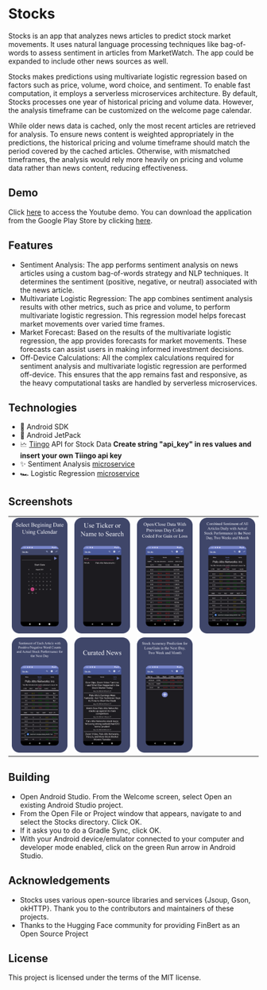 # Stocks

Stocks is an app that analyzes news articles to predict stock market movements. It uses natural language processing techniques like bag-of-words to assess sentiment in articles from MarketWatch. The app could be expanded to include other news sources as well. 

Stocks makes predictions using multivariate logistic regression based on factors such as price, volume, word choice, and sentiment. To enable fast computation, it employs a serverless microservices architecture. By default, Stocks processes one year of historical pricing and volume data. However, the analysis timeframe can be customized on the welcome page calendar. 

While older news data is cached, only the most recent articles are retrieved for analysis. To ensure news content is weighted appropriately in the predictions, the historical pricing and volume timeframe should match the period covered by the cached articles. Otherwise, with mismatched timeframes, the analysis would rely more heavily on pricing and volume data rather than news content, reducing effectiveness.

## Demo

Click [here](https://www.youtube.com/watch?v=HYekJElfHBM) to access the Youtube demo. You can download the application from the Google Play Store by clicking [here](https://play.google.com/store/apps/details?id=gemenielabs.sentiment).

## Features

<ul>
<li>Sentiment Analysis: The app performs sentiment analysis on news articles using a custom bag-of-words strategy and NLP techniques. It determines the sentiment (positive, negative, or neutral) associated with the news article.</li>
<li>Multivariate Logistic Regression: The app combines sentiment analysis results with other metrics, such as price and volume, to perform multivariate logistic regression. This regression model helps forecast market movements over varied time frames.</li>
<li>Market Forecast: Based on the results of the multivariate logistic regression, the app provides forecasts for market movements. These forecasts can assist users in making informed investment decisions.</li>
<li>Off-Device Calculations: All the complex calculations required for sentiment analysis and multivariate logistic regression are performed off-device. This ensures that the app remains fast and responsive, as the heavy computational tasks are handled by serverless microservices.</li>
</ul>

## Technologies

- 🤖 Android SDK
- 🚀 Android JetPack
- 🗠 [Tiingo](https://www.tiingo.com/) API for Stock Data <b>Create string "api_key" in res values and insert your own Tiingo api key</b>
- ✨ Sentiment Analysis [microservice](https://github.com/HatmanStack/python-sentiment-analysis)
- 🏎️ Logistic Regression [microservice](https://github.com/HatmanStack/python-logistic-prediction)


## Screenshots

<table>
  <tr>
    <td><img src="https://github.com/HatmanStack/android-stocks/blob/main/pics/sentiment.png" alt="Image 1"></td>
    <td><img src="https://github.com/HatmanStack/android-stocks/blob/main/pics/sentiment1.png" alt="Image 2"></td>
    <td><img src="https://github.com/HatmanStack/android-stocks/blob/main/pics/sentiment2.png" alt="Image 3"></td>
    <td><img src="https://github.com/HatmanStack/android-stocks/blob/main/pics/sentiment3.png" alt="Image 4"></td>
    </tr>
    <tr>
    <td><img src="https://github.com/HatmanStack/android-stocks/blob/main/pics/sentiment4.png" alt="Image 5"></td>
    <td><img src="https://github.com/HatmanStack/android-stocks/blob/main/pics/sentiment5.png" alt="Image 6"></td>
    <td><img src="https://github.com/HatmanStack/android-stocks/blob/main/pics/sentiment6.png" alt="Image 7"></td>
  </tr>
</table>

## Building

- Open Android Studio. From the Welcome screen, select Open an existing Android Studio project.
- From the Open File or Project window that appears, navigate to and select the Stocks directory. Click OK.
- If it asks you to do a Gradle Sync, click OK.
- With your Android device/emulator connected to your computer and developer mode enabled, click on the green Run arrow in Android Studio.
 

## Acknowledgements

<ul>
<li>Stocks uses various open-source libraries and services {Jsoup, Gson, okHTTP}. Thank you to the contributors and maintainers of these projects.</li>
<li>Thanks to the Hugging Face community for providing FinBert as an Open Source Project</li>
</ul>

## License

This project is licensed under the terms of the MIT license.
